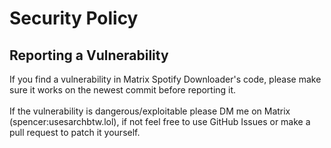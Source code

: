 # Security Policy

## Reporting a Vulnerability

If you find a vulnerability in Matrix Spotify Downloader's code, please make sure it works on the newest commit before reporting it.<br/><br/>
If the vulnerability is dangerous/exploitable please DM me on Matrix (spencer:usesarchbtw.lol), if not feel free to use GitHub Issues or make a pull request to patch it yourself.